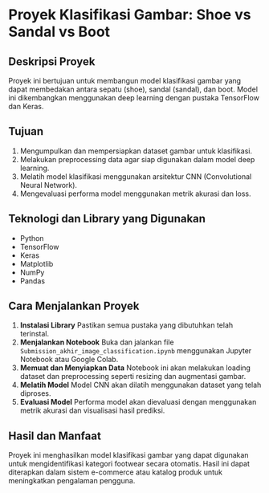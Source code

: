 # Proyek Klasifikasi Gambar: Shoe vs Sandal vs Boot

## Deskripsi Proyek

Proyek ini bertujuan untuk membangun model klasifikasi gambar yang dapat membedakan antara sepatu (shoe), sandal (sandal), dan boot. Model ini dikembangkan menggunakan deep learning dengan pustaka TensorFlow dan Keras.

## Tujuan

1. Mengumpulkan dan mempersiapkan dataset gambar untuk klasifikasi.
2. Melakukan preprocessing data agar siap digunakan dalam model deep learning.
3. Melatih model klasifikasi menggunakan arsitektur CNN (Convolutional Neural Network).
4. Mengevaluasi performa model menggunakan metrik akurasi dan loss.

## Teknologi dan Library yang Digunakan

- Python
- TensorFlow
- Keras
- Matplotlib
- NumPy
- Pandas

## Cara Menjalankan Proyek

1. **Instalasi Library** Pastikan semua pustaka yang dibutuhkan telah terinstal.
2. **Menjalankan Notebook**
   Buka dan jalankan file `Submission_akhir_image_classification.ipynb` menggunakan Jupyter Notebook atau Google Colab.
3. **Memuat dan Menyiapkan Data**
   Notebook ini akan melakukan loading dataset dan preprocessing seperti resizing dan augmentasi gambar.
4. **Melatih Model**
   Model CNN akan dilatih menggunakan dataset yang telah diproses.
5. **Evaluasi Model**
   Performa model akan dievaluasi dengan menggunakan metrik akurasi dan visualisasi hasil prediksi.

## Hasil dan Manfaat

Proyek ini menghasilkan model klasifikasi gambar yang dapat digunakan untuk mengidentifikasi kategori footwear secara otomatis. Hasil ini dapat diterapkan dalam sistem e-commerce atau katalog produk untuk meningkatkan pengalaman pengguna.

